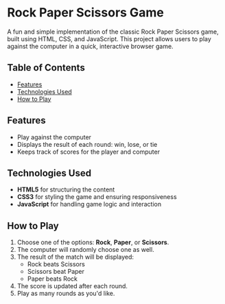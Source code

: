 # Rock Paper Scissors Game

A fun and simple implementation of the classic Rock Paper Scissors game, built using HTML, CSS, and JavaScript. This project allows users to play against the computer in a quick, interactive browser game.

## Table of Contents

- [Features](#features)
- [Technologies Used](#technologies-used)
- [How to Play](#how-to-play)
  
## Features

- Play against the computer
- Displays the result of each round: win, lose, or tie
- Keeps track of scores for the player and computer

## Technologies Used

- **HTML5** for structuring the content
- **CSS3** for styling the game and ensuring responsiveness
- **JavaScript** for handling game logic and interaction

## How to Play

1. Choose one of the options: **Rock**, **Paper**, or **Scissors**.
2. The computer will randomly choose one as well.
3. The result of the match will be displayed:
   - Rock beats Scissors
   - Scissors beat Paper
   - Paper beats Rock
4. The score is updated after each round.
5. Play as many rounds as you'd like.
